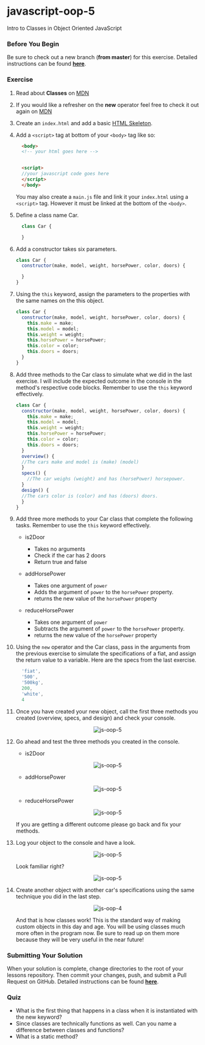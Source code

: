 # javascript-oop-5

Intro to Classes in Object Oriented JavaScript

### Before You Begin

Be sure to check out a new branch (**from master**) for this exercise. Detailed instructions can be found [**here**](../../guides/before-each-exercise.md).

### Exercise


1. Read about **Classes** on [MDN](https://developer.mozilla.org/en-US/docs/Web/JavaScript/Reference/Classes)
1. If you would like a refresher on the **new** operator feel free to check it out again on [MDN](https://developer.mozilla.org/en-US/docs/Web/JavaScript/Reference/Operators/new)
1. Create an `index.html` and add a basic [HTML Skeleton](../html-skeleton/README.md).

1. Add a `<script>` tag at bottom of your `<body>` tag like so:

    ```html
      <body>
      <!-- your html goes here -->


      <script>
      //your javascript code goes here
      </script>
      </body>
    ```

    You may also create a `main.js` file and link it your `index.html` using a `<script>` tag.  However it must be linked at the bottom of the `<body>`.

1. Define a class name Car.

    ```javascript
      class Car {

      }
    ```

1.  Add a constructor takes six parameters.

    ```javascript
    class Car {
      constructor(make, model, weight, horsePower, color, doors) {

      }
    }
    ```

1. Using the `this` keyword, assign the parameters to the properties with the same names on the this object.

    ```javascript
    class Car {
      constructor(make, model, weight, horsePower, color, doors) {
        this.make = make;
        this.model = model;
        this.weight = weight;
        this.horsePower = horsePower;
        this.color = color;
        this.doors = doors;
      }
    }
    ```

1. Add three methods to the Car class to simulate what we did in the last exercise.  I will include the expected outcome in the console in the method's respective code blocks.  Remember to use the `this` keyword effectively.

    ```javascript
    class Car {
      constructor(make, model, weight, horsePower, color, doors) {
        this.make = make;
        this.model = model;
        this.weight = weight;
        this.horsePower = horsePower;
        this.color = color;
        this.doors = doors;
      }
      overview() {
      //The cars make and model is (make) (model)
      }
      specs() {
        //The car weighs (weight) and has (horsePower) horsepower.
      }
      design() {
      //The cars color is (color) and has (doors) doors.
      }
    }
    ```

1. Add three more methods to your Car class that complete the following tasks.  Remember to use the `this` keyword effectively.

    -  is2Door
        -  Takes no arguments
        -  Check if the car has 2 doors
        -  Return true and false

    -  addHorsePower
        - Takes one argument of `power`
        - Adds the argument of `power` to the `horsePower` property.
        - returns the new value of the `horsePower` property

    -  reduceHorsePower
        - Takes one argument of `power`
        - Subtracts the argument of `power` to the `horsePower` property.
        - returns the new value of the `horsePower` property

1.  Using the `new` operator and the Car class, pass in the arguments from the previous exercise to simulate the specifications of a fiat, and assign the return value to a variable.  Here are the specs from the last exercise.

    ```javascript
      'fiat',
      '500',
      '500kg',
      200,
      'white',
      4
    ```

1. Once you have created your new object, call the first three methods you created (overview, specs, and design) and check your console.

    <p align="center">
      <img src="images/js-oop-5-1.JPG" alt="js-oop-5">
    </p>

1. Go ahead and test the three methods you created in the console.

    - is2Door

    <p align="center">
      <img src="images/js-oop-5-2.gif" alt="js-oop-5">
    </p>

    - addHorsePower

    <p align="center">
      <img src="images/js-oop-5-3.gif" alt="js-oop-5">
    </p>

    - reduceHorsePower

    <p align="center">
      <img src="images/js-oop-5-4.gif" alt="js-oop-5">
    </p>

    If you are getting a different outcome please go back and fix your methods.

1. Log your object to the console and have a look.

    <p align="center">
      <img src="images/js-oop-5-5.JPG" alt="js-oop-5">
    </p>

    Look familiar right?

    <p align="center">
      <img src="images/js-oop-5-6.JPG" alt="js-oop-5">
    </p>

1.  Create another object with another car's specifications using the same technique you did in the last step.

    <p align="center">
      <img src="images/js-oop-5-7.gif" alt="js-oop-4">
    </p>

    And that is how classes work!  This is the standard way of making custom objects in this day and age.  You will be using classes much more often in the program now.  Be sure to read up on them more because they will be very useful in the near future!

### Submitting Your Solution

When your solution is complete, change directories to the root of your lessons repository. Then commit your changes, push, and submit a Pull Request on GitHub. Detailed instructions can be found [**here**](../../guides/after-each-exercise.md).

### Quiz

-  What is the first thing that happens in a class when it is instantiated with the new keyword?
-  Since classes are technically functions as well. Can you name a difference between classes and functions?
-  What is a static method?
